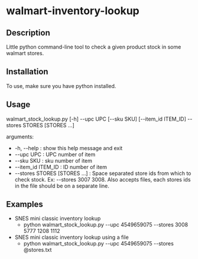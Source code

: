 # walmart-inventory-lookup
## Description
Little python command-line tool to check a given product stock in some walmart stores.

## Installation
To use, make sure you have python installed.

## Usage
walmart_stock_lookup.py [-h] --upc UPC [--sku SKU] [--item_id ITEM_ID] --stores STORES [STORES ...]

arguments:
* -h, --help :            show this help message and exit
* --upc UPC :             UPC number of item
* --sku SKU :             sku number of item
* --item_id ITEM_ID :     ID number of item
* --stores STORES [STORES ...] : Space separated store ids from which to check stock. Ex: --stores 3007 3008. Also accepts files, each stores ids in the file should be on a separate line.

## Examples
* SNES mini classic inventory lookup
  * python walmart_stock_lookup.py --upc 4549659075 --stores 3008 5777 1208 1112
* SNES mini classic inventory lookup using a file
  * python walmart_stock_lookup.py --upc 4549659075 --stores @stores.txt
  
